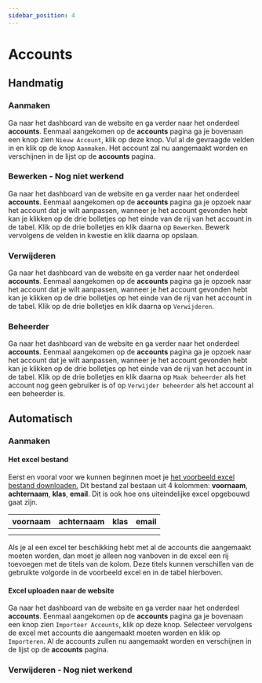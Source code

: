 ```yaml
---
sidebar_position: 4
---
```


# Accounts

## Handmatig

### Aanmaken

Ga naar het dashboard van de website en ga verder naar het onderdeel **accounts**. Eenmaal aangekomen op de **accounts** pagina ga je bovenaan een knop zien `Nieuw Account`, klik op deze knop. Vul al de gevraagde velden in en klik op de knop `Aanmaken`. Het account zal nu aangemaakt worden en verschijnen in de lijst op de **accounts** pagina.

### Bewerken - Nog niet werkend

Ga naar het dashboard van de website en ga verder naar het onderdeel **accounts**. Eenmaal aangekomen op de **accounts** pagina ga je opzoek naar het account dat je wilt aanpassen, wanneer je het account gevonden hebt kan je klikken op de drie bolletjes op het einde van de rij van het account in de tabel. Klik op de drie bolletjes en klik daarna op `Bewerken`. Bewerk vervolgens de velden in kwestie en klik daarna op opslaan.

### Verwijderen

Ga naar het dashboard van de website en ga verder naar het onderdeel **accounts**. Eenmaal aangekomen op de **accounts** pagina ga je opzoek naar het account dat je wilt aanpassen, wanneer je het account gevonden hebt kan je klikken op de drie bolletjes op het einde van de rij van het account in de tabel. Klik op de drie bolletjes en klik daarna op `Verwijderen`.

### Beheerder

Ga naar het dashboard van de website en ga verder naar het onderdeel **accounts**. Eenmaal aangekomen op de **accounts** pagina ga je opzoek naar het account dat je wilt aanpassen, wanneer je het account gevonden hebt kan je klikken op de drie bolletjes op het einde van de rij van het account in de tabel. Klik op de drie bolletjes en klik daarna op `Maak beheerder` als het account nog geen gebruiker is of op `Verwijder beheerder` als het account al een beheerder is.

## Automatisch

### Aanmaken

#### Het excel bestand

Eerst en vooral voor we kunnen beginnen moet je [het voorbeeld excel bestand downloaden.](/SportdagKSD/sportdag_voorbeeld.xlsx) Dit bestand zal bestaan uit 4 kolommen: **voornaam**, **achternaam**, **klas**, **email**. Dit is ook hoe ons uiteindelijke excel opgebouwd gaat zijn.

| **voornaam** | **achternaam** | **klas** | **email** |
| ------------ | -------------- | -------- | --------- |
|              |                |          |           |
|              |                |          |           |

Als je al een excel ter beschikking hebt met al de accounts die aangemaakt moeten worden, dan moet je alleen nog vanboven in de excel een rij toevoegen met de titels van de kolom. Deze titels kunnen verschillen van de gebruikte volgorde in de voorbeeld excel en in de tabel hierboven.

#### Excel uploaden naar de website

Ga naar het dashboard van de website en ga verder naar het onderdeel **accounts**. Eenmaal aangekomen op de **accounts** pagina ga je bovenaan een knop zien `Importeer Accounts`, klik op deze knop. Selecteer vervolgens de excel met accounts die aangemaakt moeten worden en klik op `Importeren`. Al de accounts zullen nu aangemaakt worden en verschijnen in de lijst op de **accounts** pagina.

### Verwijderen - Nog niet werkend
